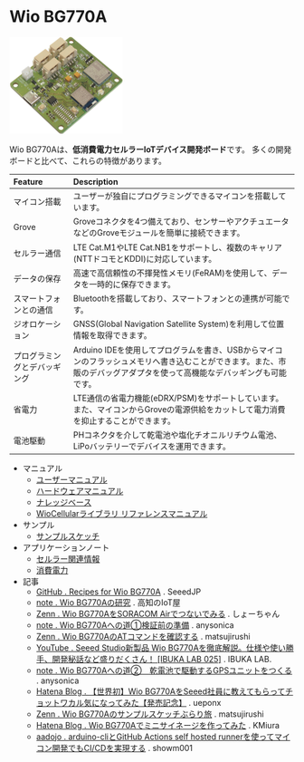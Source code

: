 # Wio BG770A

<a href="media/24.png"><img src="media/24.png" width="200"><a>

Wio BG770Aは、**低消費電力セルラーIoTデバイス開発ボード**です。
多くの開発ボードと比べて、これらの特徴があります。

|Feature|Description|
|:--|:--|
|マイコン搭載|ユーザーが独自にプログラミングできるマイコンを搭載しています。|
|Grove|Groveコネクタを4つ備えており、センサーやアクチュエータなどのGroveモジュールを簡単に接続できます。|
|セルラー通信|LTE Cat.M1やLTE Cat.NB1をサポートし、複数のキャリア(NTTドコモとKDDI)に対応しています。|
|データの保存|高速で高信頼性の不揮発性メモリ(FeRAM)を使用して、データを一時的に保存できます。|
|スマートフォンとの通信|Bluetoothを搭載しており、スマートフォンとの連携が可能です。|
|ジオロケーション|GNSS(Global Navigation Satellite System)を利用して位置情報を取得できます。|
|プログラミングとデバッギング|Arduino IDEを使用してプログラムを書き、USBからマイコンのフラッシュメモリへ書き込むことができます。また、市販のデバッグアダプタを使って高機能なデバッギングも可能です。|
|省電力|LTE通信の省電力機能(eDRX/PSM)をサポートしています。また、マイコンからGroveの電源供給をカットして電力消費を抑止することができます。|
|電池駆動|PHコネクタを介して乾電池や塩化チオニルリチウム電池、LiPoバッテリーでデバイスを運用できます。|

* マニュアル
    * [ユーザーマニュアル](user-manual.md)
    * [ハードウェアマニュアル](hardware.md)
    * [ナレッジベース](knowledgebase.md)
    * [WioCellularライブラリ リファレンスマニュアル](https://seeedjp.github.io/wio_cellular/)
* サンプル
    * [サンプルスケッチ](examples.md)
* アプリケーションノート
    * [セルラー関連情報](cellular.md)
    * [消費電力](power-consumption.md)
* 記事
    * [GitHub . Recipes for Wio BG770A](https://github.com/SeeedJP/wio_bg770a_recipes) . SeeedJP
    * [note . Wio BG770Aの研究](https://note.com/susa_lab/m/m2207f165ba87) . 高知のIoT屋
    * [Zenn . Wio BG770AをSORACOM Airでつないでみる](https://zenn.dev/showm001/articles/2024-12-01-01) . しょーちゃん
    * [note . Wio BG770Aへの道①検証前の準備](https://note.com/anysonica/n/n4b74dfc93ce0) . anysonica
    * [Zenn . Wio BG770AのATコマンドを確認する](https://zenn.dev/matsujirushi/articles/474d1de60c7c9b) . matsujirushi
    * [YouTube . Seeed Studio新製品 Wio BG770Aを徹底解説。仕様や使い勝手、開発秘話など盛りだくさん！ [IBUKA LAB 025]](https://www.youtube.com/watch?v=8g5Je8jlzi8) . IBUKA LAB.
    * [note . Wio BG770Aへの道②　乾電池で駆動するGPSユニットをつくる](https://note.com/anysonica/n/n7c6efc6c35a7) . anysonica
    * [Hatena Blog . 【世界初】Wio BG770AをSeeed社員に教えてもらってチョットワカル気になってみた【発売記念】](https://uepon.hatenadiary.com/entry/2024/12/19/000000) . ueponx
    * [Zenn . Wio BG770Aのサンプルスケッチぶらり旅](https://zenn.dev/matsujirushi/articles/7a1de046f5f05b) . matsujirushi
    * [Hatena Blog . Wio BG770Aでミニサイネージを作ってみた](https://supernove.hatenadiary.jp/entry/2024/12/21/235847) . KMiura
    * [aadojo . arduino-cliとGitHub Actions self hosted runnerを使ってマイコン開発でもCI/CDを実現する](https://aadojo.alterbooth.com/entry/2024/12/22/111610) . showm001
